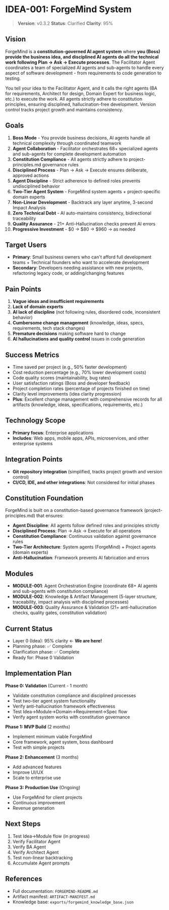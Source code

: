 # IDEA-001: ForgeMind System

> **Version**: v0.3.2
> **Status**: Clarified
> **Clarity**: 95%

## Vision

ForgeMind is a **constitution-governed AI agent system** where **you (Boss) provide the business idea, and disciplined AI agents do all the technical work following Plan → Ask → Execute processes**. The Facilitator Agent coordinates a team of specialized AI agents and sub-agents to handle every aspect of software development - from requirements to code generation to testing.

You tell your idea to the Facilitator Agent, and it calls the right agents (BA for requirements, Architect for design, Domain Expert for business logic, etc.) to execute the work. All agents strictly adhere to constitution principles, ensuring disciplined, hallucination-free development. Version control tracks project growth and maintains consistency.

## Goals

1. **Boss Mode** - You provide business decisions, AI agents handle all technical complexity through coordinated teamwork
2. **Agent Collaboration** - Facilitator orchestrates 68+ specialized agents and sub-agents for complete development automation
3. **Constitution Compliance** - All agents strictly adhere to project-principles.md governance rules
4. **Disciplined Process** - Plan → Ask → Execute ensures deliberate, approved actions
5. **Agent Discipline** - Strict adherence to defined roles prevents undisciplined behavior
6. **Two-Tier Agent System** - ForgeMind system agents + project-specific domain experts
7. **Non-Linear Development** - Backtrack any layer anytime, 3-second Impact Analysis
8. **Zero Technical Debt** - AI auto-maintains consistency, bidirectional traceability
9. **Quality Assurance** - 21+ Anti-Hallucination checks prevent AI errors
10. **Progressive Investment** - $0 → $80 → $960 → as needed

## Target Users

- **Primary**: Small business owners who can't afford full development teams + Technical founders who want to accelerate development
- **Secondary**: Developers needing assistance with new projects, refactoring legacy code, or adding/changing features

## Pain Points

1. **Vague ideas and insufficient requirements**
2. **Lack of domain experts**
3. **AI lack of discipline** (not following rules, disordered code, inconsistent behavior)
4. **Cumbersome change management** (knowledge, ideas, specs, requirements, tech stack changes)
5. **Premature decisions** making software hard to change
6. **AI hallucinations and quality control** issues in code generation

## Success Metrics

- Time saved per project (e.g., 50% faster development)
- Cost reduction percentage (e.g., 70% lower development costs)
- Code quality scores (maintainability, bug rates)
- User satisfaction ratings (Boss and developer feedback)
- Project completion rates (percentage of projects finished on time)
- Clarity level improvements (idea clarity progression)
- **Plus**: Excellent change management with comprehensive records for all artifacts (knowledge, ideas, specifications, requirements, etc.)

## Technology Scope

- **Primary focus**: Enterprise applications
- **Includes**: Web apps, mobile apps, APIs, microservices, and other enterprise systems

## Integration Points

- **Git repository integration** (simplified, tracks project growth and version control)
- **CI/CD, IDE, and other integrations**: Not considered for initial phases

## Constitution Foundation

ForgeMind is built on a constitution-based governance framework (project-principles.md) that ensures:

- **Agent Discipline**: All agents follow defined roles and principles strictly
- **Disciplined Process**: Plan → Ask → Execute for all operations
- **Constitution Compliance**: Continuous validation against governance rules
- **Two-Tier Architecture**: System agents (ForgeMind) + Project agents (domain experts)
- **Anti-Hallucination**: Framework prevents AI fabrication and errors

## Modules

- **MODULE-001**: Agent Orchestration Engine (coordinate 68+ AI agents and sub-agents with constitution compliance)
- **MODULE-002**: Knowledge & Artifact Management (5-layer structure, traceability, impact analysis with disciplined processes)
- **MODULE-003**: Quality Assurance & Validation (21+ anti-hallucination checks, quality gates, constitution validation)

## Current Status

- Layer 0 (Idea): 95% clarity ← **We are here!**
- Planning phase: ✅ Complete
- Clarification phase: ✅ Complete
- Ready for: Phase 0 Validation

## Implementation Plan

**Phase 0: Validation** (Current - 1 month)
- Validate constitution compliance and disciplined processes
- Test two-tier agent system functionality
- Verify anti-hallucination framework effectiveness
- Test Idea→Module→Domain→Requirement→Spec flow
- Verify agent system works with constitution governance

**Phase 1: MVP Build** (2 months)
- Implement minimum viable ForgeMind
- Core framework, agent system, boss dashboard
- Test with simple projects

**Phase 2: Enhancement** (3 months)
- Add advanced features
- Improve UI/UX
- Scale to enterprise use

**Phase 3: Production Use** (Ongoing)
- Use ForgeMind for client projects
- Continuous improvement
- Revenue generation

## Next Steps

1. Test Idea→Module flow (in progress)
2. Verify Facilitator Agent
3. Verify BA Agent
4. Verify Architect Agent
5. Test non-linear backtracking
6. Accumulate Agent prompts

## References

- Full documentation: `FORGEMIND-README.md`
- Artifact manifest: `ARTIFACT-MANIFEST.md`
- Knowledge base: `exports/forgemind_knowledge_base.json`
